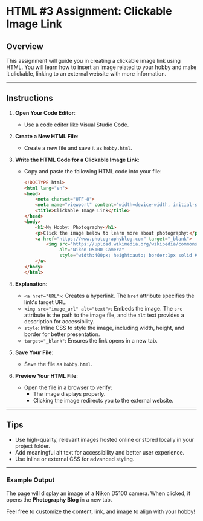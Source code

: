# HTML #3 Assignment: Clickable Image Link

## Overview

This assignment will guide you in creating a clickable image link using HTML. You will learn how to insert an image related to your hobby and make it clickable, linking to an external website with more information.

---

## Instructions

1. **Open Your Code Editor**:
   - Use a code editor like Visual Studio Code.

2. **Create a New HTML File**:
   - Create a new file and save it as `hobby.html`.

3. **Write the HTML Code for a Clickable Image Link**:
   - Copy and paste the following HTML code into your file:

     ```html
     <!DOCTYPE html>
     <html lang="en">
     <head>
         <meta charset="UTF-8">
         <meta name="viewport" content="width=device-width, initial-scale=1.0">
         <title>Clickable Image Link</title>
     </head>
     <body>
         <h1>My Hobby: Photography</h1>
         <p>Click the image below to learn more about photography:</p>
         <a href="https://www.photographyblog.com" target="_blank">
             <img src="https://upload.wikimedia.org/wikipedia/commons/thumb/e/ec/Nikon_D5100.jpg/800px-Nikon_D5100.jpg" 
                  alt="Nikon D5100 Camera" 
                  style="width:400px; height:auto; border:1px solid #000;">
         </a>
     </body>
     </html>
     ```

4. **Explanation**:
   - `<a href="URL">`: Creates a hyperlink. The `href` attribute specifies the link's target URL.
   - `<img src="image_url" alt="text">`: Embeds the image. The `src` attribute is the path to the image file, and the `alt` text provides a description for accessibility.
   - `style`: Inline CSS to style the image, including width, height, and border for better presentation.
   - `target="_blank"`: Ensures the link opens in a new tab.

5. **Save Your File**:
   - Save the file as `hobby.html`.

6. **Preview Your HTML File**:
   - Open the file in a browser to verify:
     - The image displays properly.
     - Clicking the image redirects you to the external website.

---

## Tips

- Use high-quality, relevant images hosted online or stored locally in your project folder.
- Add meaningful alt text for accessibility and better user experience.
- Use inline or external CSS for advanced styling.

---

### Example Output

The page will display an image of a Nikon D5100 camera. When clicked, it opens the **Photography Blog** in a new tab.

Feel free to customize the content, link, and image to align with your hobby!
